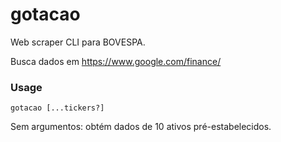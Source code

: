 # gotacao

Web scraper CLI para BOVESPA.

Busca dados em https://www.google.com/finance/

### Usage

`gotacao [...tickers?]`

Sem argumentos: obtém dados de 10 ativos pré-estabelecidos.
